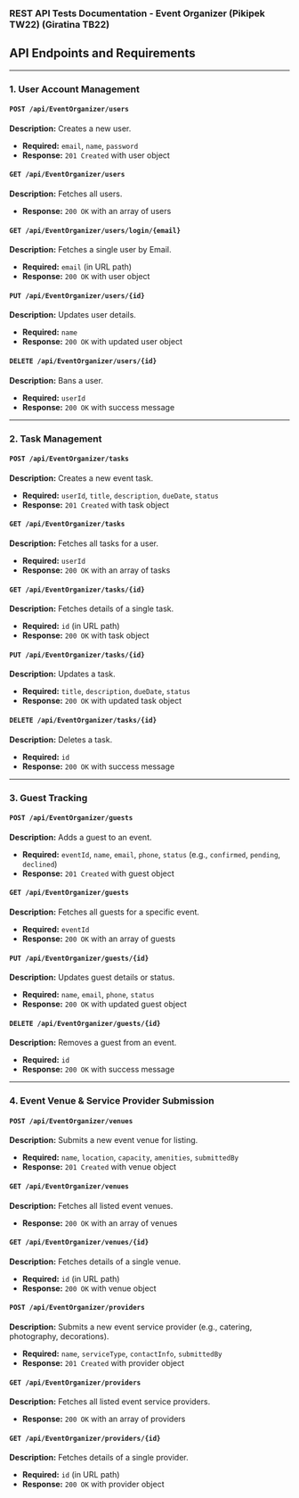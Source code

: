 ### **REST API Tests Documentation - Event Organizer (Pikipek TW22) (Giratina TB22)**  

## **API Endpoints and Requirements**  

---

### **1. User Account Management**  

#### `POST /api/EventOrganizer/users`

**Description:** Creates a new user.
* **Required:** `email`,      `name`,      `password`
* **Response:** `201 Created` with user object

#### `GET /api/EventOrganizer/users`

**Description:** Fetches all users.
* **Response:** `200 OK` with an array of users

#### `GET /api/EventOrganizer/users/login/{email}`

**Description:** Fetches a single user by Email.
* **Required:** `email` (in URL path)
* **Response:** `200 OK` with user object

#### `PUT /api/EventOrganizer/users/{id}`

**Description:** Updates user details.
* **Required:** `name`
* **Response:** `200 OK` with updated user object

#### `DELETE /api/EventOrganizer/users/{id}`

**Description:** Bans a user.
* **Required:** `userId`
* **Response:** `200 OK` with success message

---

### **2. Task Management**  

#### `POST /api/EventOrganizer/tasks`

**Description:** Creates a new event task.  
* **Required:** `userId`,       `title`,       `description`,       `dueDate`,  `status`  
* **Response:** `201 Created` with task object  

#### `GET /api/EventOrganizer/tasks`

**Description:** Fetches all tasks for a user.  
* **Required:** `userId`  
* **Response:** `200 OK` with an array of tasks  

#### `GET /api/EventOrganizer/tasks/{id}`

**Description:** Fetches details of a single task.  
* **Required:** `id` (in URL path)  
* **Response:** `200 OK` with task object  

#### `PUT /api/EventOrganizer/tasks/{id}`

**Description:** Updates a task.  
* **Required:** `title`,       `description`,       `dueDate`,  `status`  
* **Response:** `200 OK` with updated task object  

#### `DELETE /api/EventOrganizer/tasks/{id}`

**Description:** Deletes a task.  
* **Required:** `id`  
* **Response:** `200 OK` with success message  

---

### **3. Guest Tracking**  

#### `POST /api/EventOrganizer/guests`

**Description:** Adds a guest to an event.  
* **Required:** `eventId`,      `name`,  `email`,       `phone`,  `status` (e.g.,       `confirmed`,       `pending`,       `declined`)  
* **Response:** `201 Created` with guest object  

#### `GET /api/EventOrganizer/guests`

**Description:** Fetches all guests for a specific event.  
* **Required:** `eventId`  
* **Response:** `200 OK` with an array of guests  

#### `PUT /api/EventOrganizer/guests/{id}`

**Description:** Updates guest details or status.  
* **Required:** `name`,  `email`,       `phone`,  `status`  
* **Response:** `200 OK` with updated guest object  

#### `DELETE /api/EventOrganizer/guests/{id}`

**Description:** Removes a guest from an event.  
* **Required:** `id`  
* **Response:** `200 OK` with success message  

---

### **4. Event Venue & Service Provider Submission**  

#### `POST /api/EventOrganizer/venues`

**Description:** Submits a new event venue for listing.  
* **Required:** `name`,       `location`,       `capacity`,       `amenities`,  `submittedBy`  
* **Response:** `201 Created` with venue object  

#### `GET /api/EventOrganizer/venues`

**Description:** Fetches all listed event venues.  
* **Response:** `200 OK` with an array of venues  

#### `GET /api/EventOrganizer/venues/{id}`

**Description:** Fetches details of a single venue.  
* **Required:** `id` (in URL path)  
* **Response:** `200 OK` with venue object  

#### `POST /api/EventOrganizer/providers`

**Description:** Submits a new event service provider (e.g., catering, photography, decorations).  
* **Required:** `name`,       `serviceType`,       `contactInfo`,  `submittedBy`  
* **Response:** `201 Created` with provider object  

#### `GET /api/EventOrganizer/providers`

**Description:** Fetches all listed event service providers.  
* **Response:** `200 OK` with an array of providers  

#### `GET /api/EventOrganizer/providers/{id}`

**Description:** Fetches details of a single provider.  
* **Required:** `id` (in URL path)  
* **Response:** `200 OK` with provider object  
